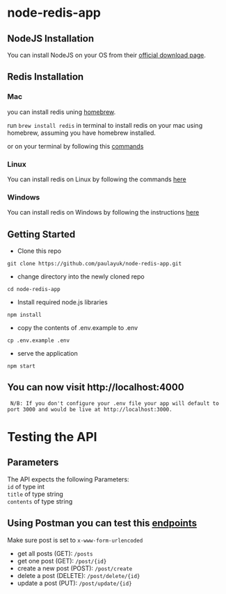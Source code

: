# node-redis-app 

## NodeJS Installation
You can install NodeJS on your OS from their [official download page](https://nodejs.org/en/download/current/).

## Redis Installation

### Mac
you can install redis uning [homebrew](http://brew.sh).

run `brew install redis` in terminal to install redis on your mac using homebrew, assuming you have homebrew installed.

or on your terminal by following this [commands](https://redis.io/download)
### Linux

You can install redis on Linux by following the commands [here](https://redis.io/download)

### Windows

You can install redis on Windows by following the instructions [here](https://redislabs.com/ebook/appendix-a/a-3-installing-on-windows/a-3-2-installing-redis-on-window/)

## Getting Started

- Clone this repo
```
git clone https://github.com/paulayuk/node-redis-app.git

```
- change directory into the newly cloned repo
```
cd node-redis-app

```
- Install required node.js libraries
```
npm install

```
* copy the contents of .env.example to .env
```
cp .env.example .env
```

- serve the application

```
npm start

```
## You can now visit http://localhost:4000
```
 N/B: If you don't configure your .env file your app will default to port 3000 and would be live at http://localhost:3000.
```
# Testing the API

## Parameters

The API expects the following Parameters: </br>
`id` of type int </br>
`title` of type string </br>
`contents` of type string </br>


## Using Postman you can test this [endpoints](https://github.com/paulayuk/node-redis-app/blob/master/routes/api.js) 

Make sure post is set to `x-www-form-urlencoded`
* get all posts (GET): `/posts`
* get one post (GET): `/post/{id}`
* create a new post (POST): `/post/create`
* delete a post (DELETE): `/post/delete/{id}`
* update a post (PUT): `/post/update/{id}`







